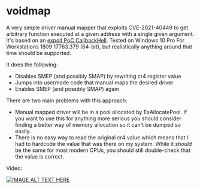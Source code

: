 # voidmap
A very simple driver manual mapper that exploits CVE-2021-40449 to get arbitrary function executed at a given address with a single given argument. It's based on an [expoit PoC CallbackHell](https://github.com/ly4k/CallbackHell). Tested on Windows 10 Pro For Workstations 1809 17763.379 (64-bit), but realistically anything around that time should be supported.

It does the following:
- Disables SMEP (and possibly SMAP) by rewriting cr4 register value
- Jumps into usermode code that manual maps the desired driver
- Enables SMEP (and possibly SMAP) again

There are two main problems with this approach:
- Manual mapped driver will be in a pool allocated by ExAllocatePool. If you want to use this for anything more serious you should consider finding a better way of memory allocation so it can't be dumped so easily.
- There is no easy way to read the original cr4 value which means that I had to hardcode the value that was there on my system. While it *should* be the same for most modern CPUs, you should still double-check that the value is correct.

Video:

[![IMAGE ALT TEXT HERE](https://img.youtube.com/vi/9zHR2Lz1GrM/0.jpg)](https://www.youtube.com/watch?v=9zHR2Lz1GrM)

